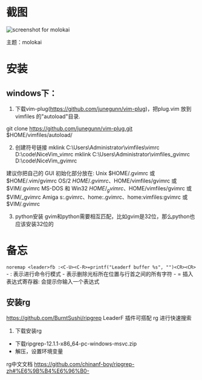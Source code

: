 # 截图

![screenshot for molokai](http://qiniu.wangjinle.com/20171030101917.png)

主题：molokai

# 安装

## windows下：
1. 下载vim-plug(https://github.com/junegunn/vim-plug)，把plug.vim 放到 vimfiles 的"autoload"目录.

git clone https://github.com/junegunn/vim-plug.git $HOME/vimfiles/autoload/

2. 创建符号链接 
mklink C:\Users\Administrator\vimfiles\vimrc D:\code\NiceVim\_vimrc
mklink C:\Users\Administrator\vimfiles\_gvimrc D:\code\NiceVim\_gvimrc

建议你把自己的 GUI 初始化部分放在:
	Unix		    $HOME/.gvimrc 或 $HOME/.vim/gvimrc
	OS/2		    $HOME/.gvimrc、$HOME/vimfiles/gvimrc 或
			    $VIM/.gvimrc
	MS-DOS 和 Win32     $HOME/_gvimrc、$HOME/vimfiles/gvimrc 或
			    $VIM/_gvimrc
	Amiga		    s:.gvimrc、home:.gvimrc、home:vimfiles:gvimrc 或
			    $VIM/.gvimrc

3. python安装
gvim和python需要相互匹配，比如gvim是32位，那么python也应该安装32位的


# 备忘
`noremap <leader>fb :<C-U><C-R>=printf("Leaderf buffer %s", "")<CR><CR>`
    - : 表示进行命令行模式
    - <C-U> 表示删除光标所在位置与行首之间的所有字符
    - <C-R>= 插入表达式寄存器: 会提示你输入一个表达式


## 安装rg

https://github.com/BurntSushi/ripgrep
LeaderF 插件可搭配 rg 进行快速搜索
1. 下载安装rg
  - 下载ripgrep-12.1.1-x86_64-pc-windows-msvc.zip
  - 解压，设置环境变量

rg中文文档 https://github.com/chinanf-boy/ripgrep-zh#%E6%9B%B4%E6%96%B0-

